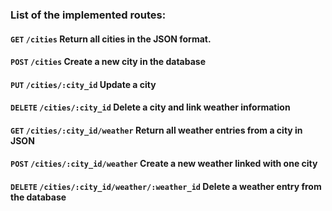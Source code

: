 ### List of the implemented routes:

#### `GET` `/cities` Return all cities in the JSON format.
#### `POST` `/cities` Create a new city in the database
#### `PUT` `/cities/:city_id` Update a city 
#### `DELETE` `/cities/:city_id` Delete a city and link weather information
#### `GET` `/cities/:city_id/weather` Return all weather entries from a city in JSON
#### `POST` `/cities/:city_id/weather` Create a new weather linked with one city
#### `DELETE` `/cities/:city_id/weather/:weather_id`  Delete a weather entry from the database
